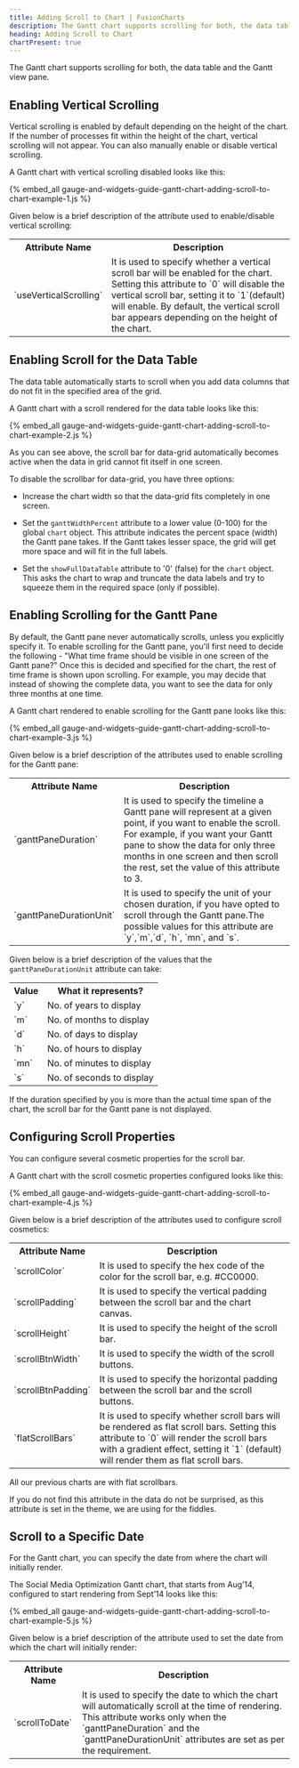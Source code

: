 ```yaml
---
title: Adding Scroll to Chart | FusionCharts
description: The Gantt chart supports scrolling for both, the data table and the Gantt view pane. This section about vertical scrolling for data table and gantt pane
heading: Adding Scroll to Chart
chartPresent: true
---
```


The Gantt chart supports scrolling for both, the data table and the Gantt view pane.

## Enabling Vertical Scrolling

Vertical scrolling is enabled by default depending on the height of the chart. If the number of processes fit within the height of the chart, vertical scrolling will not appear. You can also manually enable or disable vertical scrolling.

A Gantt chart with vertical scrolling disabled looks like this:

{% embed_all gauge-and-widgets-guide-gantt-chart-adding-scroll-to-chart-example-1.js %}

Given below is a brief description of the attribute used to enable/disable vertical scrolling:

<table>
  <tr>
    <th>Attribute Name</th>
    <th>Description</th>
  </tr>
  <tr>
    <td>`useVerticalScrolling`</td>
    <td>It is used to specify whether a vertical scroll bar will be enabled for the chart. Setting this attribute to `0` will disable the vertical scroll bar, setting it to `1`(default) will enable.
    By default, the vertical scroll bar appears depending on the height of the chart.</td>
  </tr>
</table>


## Enabling Scroll for the Data Table

The data table automatically starts to scroll when you add data columns that do not fit in the specified area of the grid.

A Gantt chart with a scroll rendered for the data table looks like this:

{% embed_all gauge-and-widgets-guide-gantt-chart-adding-scroll-to-chart-example-2.js %}



As you can see above, the scroll bar for data-grid automatically becomes active when the data in grid cannot fit itself in one screen.

To disable the scrollbar for data-grid, you have three options:

* Increase the chart width so that the data-grid fits completely in one screen.

* Set the `ganttWidthPercent` attribute to a lower value (0-100) for the global `chart` object. This attribute indicates the percent space (width) the Gantt pane takes. If the Gantt takes lesser space, the grid will get more space and will fit in the full labels.

* Set the `showFullDataTable` attribute to '0' (false) for the `chart` object. This asks the chart to wrap and truncate the data labels and try to squeeze them in the required space (only if possible).

## Enabling Scrolling for the Gantt Pane

By default, the Gantt pane never automatically scrolls, unless you explicitly specify it. To enable scrolling for the Gantt pane, you'll first need to decide the following - "What time frame should be visible in one screen of the Gantt pane?" Once this is decided and specified for the chart, the rest of time frame is shown upon scrolling. For example, you may decide that instead of showing the complete data, you want to see the data for only three months at one time.

A Gantt chart rendered to enable scrolling for the Gantt pane looks like this:

{% embed_all gauge-and-widgets-guide-gantt-chart-adding-scroll-to-chart-example-3.js %}

Given below is a brief description of the attributes used to enable scrolling for the Gantt pane:

<table>
  <tr>
    <th>Attribute Name</th>
    <th>Description</th>
  </tr>
  <tr>
    <td>`ganttPaneDuration`</td>
    <td>It is used to specify the timeline a Gantt pane will represent at a given point, if you want to enable the scroll. For example, if you want your Gantt pane to show the data for only three months in one screen and then scroll the rest, set the value of this attribute to 3.</td>
  </tr>
  <tr>
    <td>`ganttPaneDurationUnit`</td>
    <td>It is used to specify the unit of your chosen duration, if you have opted to scroll through the Gantt pane.The possible values for this attribute are `y`,`m`,`d`, `h`, `mn`, and `s`.</td>
  </tr>
</table>


Given below is a brief description of the values that the `ganttPaneDurationUnit` attribute can take:

<table>
  <tr>
    <th>Value</th>
    <th>What it represents?</th>
  </tr>
  <tr>
    <td>`y`</td>
    <td>No. of years to display </td>
  </tr>
  <tr>
    <td>`m`</td>
    <td>No. of months to display</td>
  </tr>
  <tr>
    <td>`d`</td>
    <td>No. of days to display</td>
  </tr>
  <tr>
    <td>`h`</td>
    <td>No. of hours to display</td>
  </tr>
  <tr>
    <td>`mn`</td>
    <td>No. of minutes to display</td>
  </tr>
  <tr>
    <td>`s`</td>
    <td>No. of seconds to display </td>
  </tr>
</table>


<p class="text-info">If the duration specified by you is more than the actual time span of the chart, the scroll bar for the Gantt pane is not displayed.</p>

## Configuring Scroll Properties

You can configure several cosmetic properties for the scroll bar.

A Gantt chart with the scroll cosmetic properties configured looks like this:

{% embed_all gauge-and-widgets-guide-gantt-chart-adding-scroll-to-chart-example-4.js %}

Given below is a brief description of the attributes used to configure scroll cosmetics:

<table>
  <tr>
    <th>Attribute Name</th>
    <th>Description</th>
  </tr>
  <tr>
    <td>`scrollColor`</td>
    <td>It is used to specify the hex code of the color for the scroll bar, e.g. #CC0000. </td>
  </tr>
  <tr>
    <td>`scrollPadding`</td>
    <td>It is used to specify the vertical padding between the scroll bar and the chart canvas.</td>
  </tr>
  <tr>
    <td>`scrollHeight`</td>
    <td>It is used to specify the height of the scroll bar.</td>
  </tr>
  <tr>
    <td>`scrollBtnWidth`</td>
    <td>It is used to specify the width of the scroll buttons.</td>
  </tr>
  <tr>
    <td>`scrollBtnPadding`</td>
    <td>It is used to specify the horizontal padding between the scroll bar and the scroll buttons. </td>
  </tr>
  <tr>
    <td>`flatScrollBars`</td>
    <td>It is used to specify whether scroll bars will be rendered as flat scroll bars. Setting this attribute to `0` will render the scroll bars with a gradient effect, setting it `1` (default) will render them as flat scroll bars. </td>
  </tr>
</table>


All our previous charts are with flat scrollbars.

<p class="text-info">If you do not find this attribute in the data do not be surprised, as this attribute is set in the theme, we are using for the fiddles.</p>


## Scroll to a Specific Date

For the Gantt chart, you can specify the date from where the chart will initially render.

The Social Media Optimization Gantt chart, that starts from Aug’14, configured to start rendering from Sept’14 looks like this:

{% embed_all gauge-and-widgets-guide-gantt-chart-adding-scroll-to-chart-example-5.js %}

Given below is a brief description of the attribute used to set the date from which the chart will initially render:

<table>
  <tr>
    <th>Attribute Name</th>
    <th>Description</th>
  </tr>
  <tr>
    <td>`scrollToDate`</td>
    <td>It is used to specify the date to which the chart will automatically scroll at the time of rendering. This attribute works only when the `ganttPaneDuration` and the `ganttPaneDurationUnit` attributes are set as per the requirement. </td>
  </tr>
</table>
